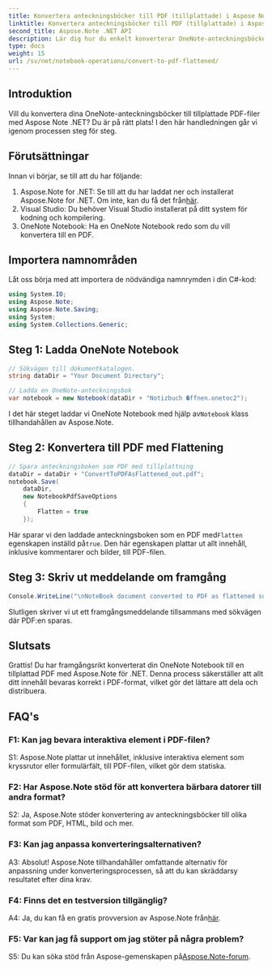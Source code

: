 ```yaml
---
title: Konvertera anteckningsböcker till PDF (tillplattade) i Aspose Note .NET
linktitle: Konvertera anteckningsböcker till PDF (tillplattade) i Aspose Note .NET
second_title: Aspose.Note .NET API
description: Lär dig hur du enkelt konverterar OneNote-anteckningsböcker till tillplattade PDF-filer med Aspose.Note för .NET. Bevara ditt innehåll sömlöst.
type: docs
weight: 15
url: /sv/net/notebook-operations/convert-to-pdf-flattened/
---
```

## Introduktion

Vill du konvertera dina OneNote-anteckningsböcker till tillplattade PDF-filer med Aspose Note .NET? Du är på rätt plats! I den här handledningen går vi igenom processen steg för steg.

## Förutsättningar

Innan vi börjar, se till att du har följande:

1.  Aspose.Note for .NET: Se till att du har laddat ner och installerat Aspose.Note for .NET. Om inte, kan du få det från[här](https://releases.aspose.com/note/net/).
2. Visual Studio: Du behöver Visual Studio installerat på ditt system för kodning och kompilering.
3. OneNote Notebook: Ha en OneNote Notebook redo som du vill konvertera till en PDF.

## Importera namnområden

Låt oss börja med att importera de nödvändiga namnrymden i din C#-kod:

```csharp
using System.IO;
using Aspose.Note;
using Aspose.Note.Saving;
using System;
using System.Collections.Generic;
```

## Steg 1: Ladda OneNote Notebook

```csharp
// Sökvägen till dokumentkatalogen.
string dataDir = "Your Document Directory";

// Ladda en OneNote-anteckningsbok
var notebook = new Notebook(dataDir + "Notizbuch �ffnen.onetoc2");
```

 I det här steget laddar vi OneNote Notebook med hjälp av`Notebook` klass tillhandahållen av Aspose.Note.

## Steg 2: Konvertera till PDF med Flattening

```csharp
// Spara anteckningsboken som PDF med tillplattning
dataDir = dataDir + "ConvertToPDFAsFlattened_out.pdf";
notebook.Save(
    dataDir,
    new NotebookPdfSaveOptions
    {
        Flatten = true
    }); 
```

 Här sparar vi den laddade anteckningsboken som en PDF med`Flatten` egenskapen inställd på`true`. Den här egenskapen plattar ut allt innehåll, inklusive kommentarer och bilder, till PDF-filen.

## Steg 3: Skriv ut meddelande om framgång

```csharp
Console.WriteLine("\nNoteBook document converted to PDF as flattened successfully.\nFile saved at " + dataDir);
```

Slutligen skriver vi ut ett framgångsmeddelande tillsammans med sökvägen där PDF:en sparas.

## Slutsats

Grattis! Du har framgångsrikt konverterat din OneNote Notebook till en tillplattad PDF med Aspose.Note för .NET. Denna process säkerställer att allt ditt innehåll bevaras korrekt i PDF-format, vilket gör det lättare att dela och distribuera.

## FAQ's

### F1: Kan jag bevara interaktiva element i PDF-filen?

S1: Aspose.Note plattar ut innehållet, inklusive interaktiva element som kryssrutor eller formulärfält, till PDF-filen, vilket gör dem statiska.

### F2: Har Aspose.Note stöd för att konvertera bärbara datorer till andra format?

S2: Ja, Aspose.Note stöder konvertering av anteckningsböcker till olika format som PDF, HTML, bild och mer.

### F3: Kan jag anpassa konverteringsalternativen?

A3: Absolut! Aspose.Note tillhandahåller omfattande alternativ för anpassning under konverteringsprocessen, så att du kan skräddarsy resultatet efter dina krav.

### F4: Finns det en testversion tillgänglig?

 A4: Ja, du kan få en gratis provversion av Aspose.Note från[här](https://releases.aspose.com/).

### F5: Var kan jag få support om jag stöter på några problem?

 S5: Du kan söka stöd från Aspose-gemenskapen på[Aspose.Note-forum](https://forum.aspose.com/c/note/28).